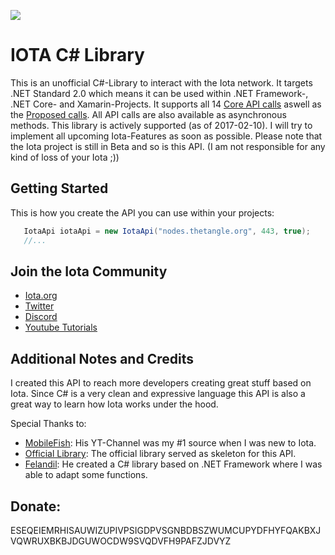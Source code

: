 [<img src="https://finnpersonalserver.visualstudio.com/_apis/public/build/definitions/9c406e00-f146-446c-aa58-e3030f5de520/2/badge"/>](https://finnpersonalserver.visualstudio.com/_apis/_build/index?definitionId=9c406e00-f146-446c-aa58-e3030f5de520)

# IOTA C# Library

This is an unofficial C#-Library to interact with the Iota network. It targets .NET Standard 2.0 which means it can be used within .NET Framework-, .NET Core- and Xamarin-Projects. It supports all 14 [Core API calls](https://iota.readme.io/docs/getnodeinfo) aswell as the [Proposed calls](https://github.com/iotaledger/wiki/blob/master/api-proposal.md). All API calls are also available as asynchronous methods.
This library is actively supported (as of 2017-02-10). I will try to implement all upcoming Iota-Features as soon as possible. Please note that the Iota project is still in Beta and so is this API. (I am not responsible for any kind of loss of your Iota ;))

## Getting Started

This is how you create the API you can use within your projects:

```csharp
   IotaApi iotaApi = new IotaApi("nodes.thetangle.org", 443, true);
   //...
```
## Join the Iota Community

- [Iota.org](https://iota.org) 
- [Twitter](https://twitter.com/iotatoken)
- [Discord](https://discordapp.com/channels/397872799483428865/398452378333872138)
- [Youtube Tutorials](https://www.youtube.com/watch?v=MsaPA3U4ung&list=PLmL13yqb6OxdIf6CQMHf7hUcDZBbxHyza&index=1)

## Additional Notes and Credits

I created this API to reach more developers creating great stuff based on Iota. Since C# is a very clean and expressive language this API is also a great way to learn how Iota works under the hood.

Special Thanks to:
- [MobileFish](https://www.youtube.com/channel/UCG5_CT_KjexxjbgNE4lVGkg): His YT-Channel was my #1 source when I was new to Iota.
- [Official Library](https://github.com/iotaledger/iota.lib.csharp): The official library served as skeleton for this API.
- [Felandil](https://github.com/Felandil): He created a C# library based on .NET Framework where I was able to adapt some functions.

## Donate: 
ESEQEIEMRHISAUWIZUPIVPSIGDPVSGNBDBSZWUMCUPYDFHYFQAKBXJVQWRUXBKBJDGUWOCDW9SVQDVFH9PAFZJDVYZ
